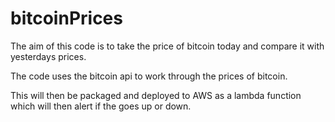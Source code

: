 # bitcoinPrices

The aim of this code is to take the price of bitcoin today and compare it with yesterdays prices.

The code uses the bitcoin api to work through the prices of bitcoin.

This will then be packaged and deployed to AWS as a lambda function which will then alert if the goes up or down.
